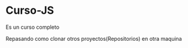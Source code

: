 # Curso-JS
Es un curso completo

Repasando como clonar otros proyectos(Repositorios) en otra maquina
